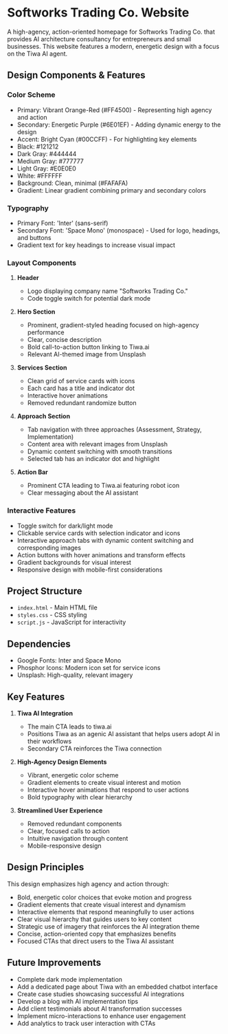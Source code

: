 # Softworks Trading Co. Website

A high-agency, action-oriented homepage for Softworks Trading Co. that provides AI architecture consultancy for entrepreneurs and small businesses. This website features a modern, energetic design with a focus on the Tiwa AI agent.

## Design Components & Features

### Color Scheme
- Primary: Vibrant Orange-Red (#FF4500) - Representing high agency and action
- Secondary: Energetic Purple (#6E01EF) - Adding dynamic energy to the design
- Accent: Bright Cyan (#00CCFF) - For highlighting key elements
- Black: #121212
- Dark Gray: #444444
- Medium Gray: #777777
- Light Gray: #E0E0E0
- White: #FFFFFF
- Background: Clean, minimal (#FAFAFA)
- Gradient: Linear gradient combining primary and secondary colors

### Typography
- Primary Font: 'Inter' (sans-serif)
- Secondary Font: 'Space Mono' (monospace) - Used for logo, headings, and buttons
- Gradient text for key headings to increase visual impact

### Layout Components
1. **Header**
   - Logo displaying company name "Softworks Trading Co."
   - Code toggle switch for potential dark mode

2. **Hero Section**
   - Prominent, gradient-styled heading focused on high-agency performance
   - Clear, concise description
   - Bold call-to-action button linking to Tiwa.ai
   - Relevant AI-themed image from Unsplash

3. **Services Section**
   - Clean grid of service cards with icons
   - Each card has a title and indicator dot
   - Interactive hover animations
   - Removed redundant randomize button

4. **Approach Section**
   - Tab navigation with three approaches (Assessment, Strategy, Implementation)
   - Content area with relevant images from Unsplash
   - Dynamic content switching with smooth transitions
   - Selected tab has an indicator dot and highlight

5. **Action Bar**
   - Prominent CTA leading to Tiwa.ai featuring robot icon
   - Clear messaging about the AI assistant

### Interactive Features
- Toggle switch for dark/light mode
- Clickable service cards with selection indicator and icons
- Interactive approach tabs with dynamic content switching and corresponding images
- Action buttons with hover animations and transform effects
- Gradient backgrounds for visual interest
- Responsive design with mobile-first considerations

## Project Structure

- `index.html` - Main HTML file
- `styles.css` - CSS styling
- `script.js` - JavaScript for interactivity

## Dependencies

- Google Fonts: Inter and Space Mono
- Phosphor Icons: Modern icon set for service icons
- Unsplash: High-quality, relevant imagery

## Key Features

1. **Tiwa AI Integration**
   - The main CTA leads to tiwa.ai
   - Positions Tiwa as an agenic AI assistant that helps users adopt AI in their workflows
   - Secondary CTA reinforces the Tiwa connection

2. **High-Agency Design Elements**
   - Vibrant, energetic color scheme
   - Gradient elements to create visual interest and motion
   - Interactive hover animations that respond to user actions
   - Bold typography with clear hierarchy

3. **Streamlined User Experience**
   - Removed redundant components
   - Clear, focused calls to action
   - Intuitive navigation through content
   - Mobile-responsive design

## Design Principles

This design emphasizes high agency and action through:
- Bold, energetic color choices that evoke motion and progress
- Gradient elements that create visual interest and dynamism
- Interactive elements that respond meaningfully to user actions
- Clear visual hierarchy that guides users to key content
- Strategic use of imagery that reinforces the AI integration theme
- Concise, action-oriented copy that emphasizes benefits
- Focused CTAs that direct users to the Tiwa AI assistant

## Future Improvements

- Complete dark mode implementation
- Add a dedicated page about Tiwa with an embedded chatbot interface
- Create case studies showcasing successful AI integrations
- Develop a blog with AI implementation tips
- Add client testimonials about AI transformation successes
- Implement micro-interactions to enhance user engagement
- Add analytics to track user interaction with CTAs
